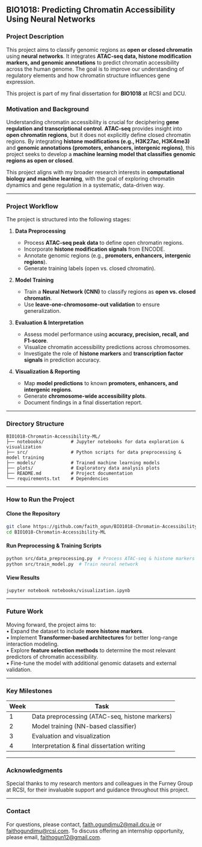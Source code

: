 ## BIO1018: Predicting Chromatin Accessibility Using Neural Networks

### **Project Description**
This project aims to classify genomic regions as **open or closed chromatin** using **neural networks**. It integrates **ATAC-seq data, histone modification markers, and genomic annotations** to predict chromatin accessibility across the human genome. The goal is to improve our understanding of regulatory elements and how chromatin structure influences gene expression.

This project is part of my final dissertation for **BIO1018** at RCSI and DCU.

### **Motivation and Background**
Understanding chromatin accessibility is crucial for deciphering **gene regulation and transcriptional control**. **ATAC-seq** provides insight into **open chromatin regions**, but it does not explicitly define closed chromatin regions. By integrating **histone modifications (e.g., H3K27ac, H3K4me3)** and **genomic annotations (promoters, enhancers, intergenic regions)**, this project seeks to develop a **machine learning model that classifies genomic regions as open or closed**.

This project aligns with my broader research interests in **computational biology and machine learning**, with the goal of exploring chromatin dynamics and gene regulation in a systematic, data-driven way.

---

### **Project Workflow**
The project is structured into the following stages:

1. **Data Preprocessing**
   - Process **ATAC-seq peak data** to define open chromatin regions.
   - Incorporate **histone modification signals** from ENCODE.
   - Annotate genomic regions (e.g., **promoters, enhancers, intergenic regions**).
   - Generate training labels (open vs. closed chromatin).

2. **Model Training**
   - Train a **Neural Network (CNN)** to classify regions as **open vs. closed chromatin**.
   - Use **leave-one-chromosome-out validation** to ensure generalization.

3. **Evaluation & Interpretation**
   - Assess model performance using **accuracy, precision, recall, and F1-score**.
   - Visualize chromatin accessibility predictions across chromosomes.
   - Investigate the role of **histone markers** and **transcription factor signals** in prediction accuracy.

4. **Visualization & Reporting**
   - Map **model predictions** to known **promoters, enhancers, and intergenic regions**.
   - Generate **chromosome-wide accessibility plots**.
   - Document findings in a final dissertation report.

---

### **Directory Structure**
```
BIO1018-Chromatin-Accessibility-ML/
├── notebooks/          # Jupyter notebooks for data exploration & visualization
├── src/                # Python scripts for data preprocessing & model training
├── models/             # Trained machine learning models
├── plots/              # Exploratory data analysis plots
├── README.md           # Project documentation
└── requirements.txt    # Dependencies
```

---

### **How to Run the Project**
#### **Clone the Repository**
```bash
git clone https://github.com/faith_ogun/BIO1018-Chromatin-Accessibility-ML.git
cd BIO1018-Chromatin-Accessibility-ML
```

#### **Run Preprocessing & Training Scripts**
```bash
python src/data_preprocessing.py  # Process ATAC-seq & histone markers
python src/train_model.py  # Train neural network
```

#### **View Results**
```bash
jupyter notebook notebooks/visualization.ipynb
```

---

### **Future Work**
Moving forward, the project aims to:  
• Expand the dataset to include **more histone markers**.  
• Implement **Transformer-based architectures** for better long-range interaction modeling.  
• Explore **feature selection methods** to determine the most relevant predictors of chromatin accessibility.  
• Fine-tune the model with additional genomic datasets and external validation.  

---

### **Key Milestones**
| Week | Task |
|------|------------------------------------------------|
| 1    | Data preprocessing (ATAC-seq, histone markers) |
| 2    | Model training (NN-based classifier)         |
| 3    | Evaluation and visualization                  |
| 4    | Interpretation & final dissertation writing    |

---

### **Acknowledgments**
Special thanks to my research mentors and colleagues in the Furney Group at RCSI, for their invaluable support and guidance throughout this project.

---

### **Contact**
For questions, please contact, faith.ogundimu2@mail.dcu.ie or faithogundimu@rcsi.com. To discuss offering an internship opportunity, please email, faithogun12@gmail.com.

